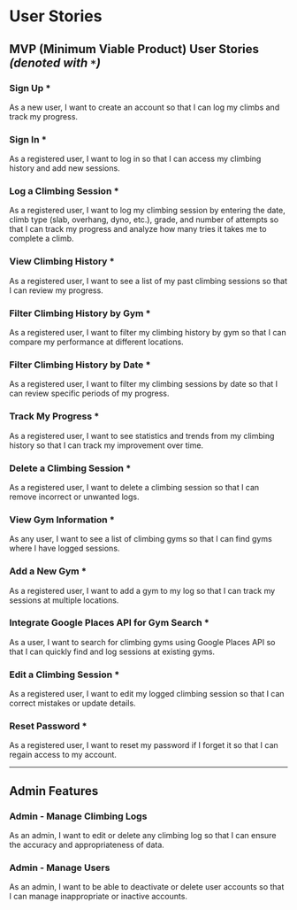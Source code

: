 # User Stories

## **MVP (Minimum Viable Product) User Stories** *(denoted with `*`)*

### **Sign Up** *  
As a new user, I want to create an account so that I can log my climbs and track my progress.

### **Sign In** *  
As a registered user, I want to log in so that I can access my climbing history and add new sessions.

### **Log a Climbing Session** *  
As a registered user, I want to log my climbing session by entering the date, climb type
(slab, overhang, dyno, etc.), grade, and number of attempts so that I can track my progress and analyze how many tries
it takes me to complete a climb.

### **View Climbing History** *  
As a registered user, I want to see a list of my past climbing sessions so that I can review my progress.

### **Filter Climbing History by Gym** *  
As a registered user, I want to filter my climbing history by gym so that I can compare my performance at different
locations.

### **Filter Climbing History by Date** *  
As a registered user, I want to filter my climbing sessions by date so that I can review specific periods of my
progress.

### **Track My Progress** *  
As a registered user, I want to see statistics and trends from my climbing history so that I can track my improvement
over time.

### **Delete a Climbing Session** *  
As a registered user, I want to delete a climbing session so that I can remove incorrect or unwanted logs.

### **View Gym Information** *  
As any user, I want to see a list of climbing gyms so that I can find gyms where I have logged sessions.

### **Add a New Gym** *  
As a registered user, I want to add a gym to my log so that I can track my sessions at multiple locations.

### **Integrate Google Places API for Gym Search** *  
As a user, I want to search for climbing gyms using Google Places API so that I can quickly find and log sessions at existing gyms.

### **Edit a Climbing Session** *  
As a registered user, I want to edit my logged climbing session so that I can correct mistakes or update details.

### **Reset Password** *  
As a registered user, I want to reset my password if I forget it so that I can regain access to my account.

---

## **Admin Features**

### **Admin - Manage Climbing Logs**
As an admin, I want to edit or delete any climbing log so that I can ensure the accuracy and appropriateness of data.

### **Admin - Manage Users**
As an admin, I want to be able to deactivate or delete user accounts so that I can manage inappropriate or inactive
accounts.